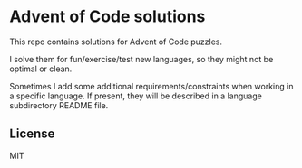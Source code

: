 # Advent of Code solutions

This repo contains solutions for Advent of Code puzzles.

I solve them for fun/exercise/test new languages, so they might not be optimal or clean.

Sometimes I add some additional requirements/constraints when working in a specific language. If present, they will be described in a language subdirectory README file.

## License

MIT
